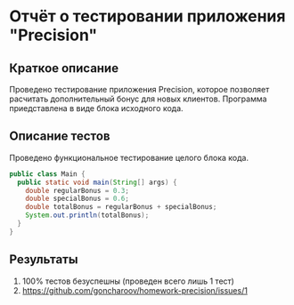 # Отчёт о тестировании приложения "Precision"

## Краткое описание

Проведено тестирование приложения Precision, которое позволяет расчитать дополнительный бонус для новых клиентов. 
Программа приедставлена в виде блока исходного кода.

## Описание тестов

Проведено функциональное тестирование целого блока кода.
```java
public class Main {
  public static void main(String[] args) {
    double regularBonus = 0.3;
    double specialBonus = 0.6;
    double totalBonus = regularBonus + specialBonus;
    System.out.println(totalBonus);
  }
}
```

## Результаты

1. 100% тестов безуспешны (проведен всего лишь 1 тест)
2. https://github.com/goncharoov/homework-precision/issues/1


